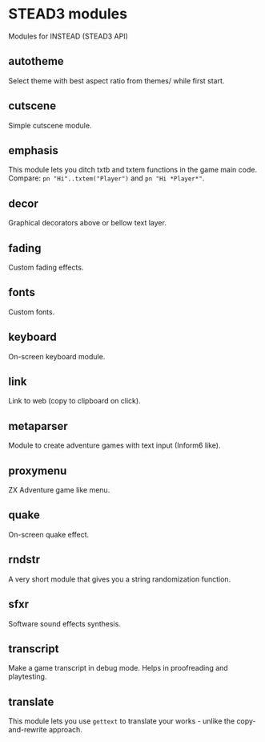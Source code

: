 # STEAD3 modules

Modules for INSTEAD (STEAD3 API)

## autotheme

Select theme with best aspect ratio from themes/ while first start.

## cutscene

Simple cutscene module.

## emphasis

This module lets you ditch txtb and txtem functions in the game main code. Compare: `pn "Hi"..txtem("Player")` and `pn "Hi *Player*"`.

## decor

Graphical decorators above or bellow text layer.

## fading

Custom fading effects.

## fonts

Custom fonts.

## keyboard

On-screen keyboard module.

## link

Link to web (copy to clipboard on click).

## metaparser

Module to create adventure games with text input (Inform6 like).

## proxymenu

ZX Adventure game like menu.

## quake

On-screen quake effect.

## rndstr

A very short module that gives you a string randomization function.

## sfxr

Software sound effects synthesis.

## transcript

Make a game transcript in debug mode.
Helps in proofreading and playtesting.

## translate

This module lets you use `gettext` to translate your works - unlike the copy-and-rewrite approach.
